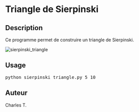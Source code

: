 # Triangle de Sierpinski

## Description

Ce programme permet de construire un triangle de Sierpinski.

![sierpinski_triangle](https://github.com/user-attachments/assets/419cc6c5-05eb-4024-9fe0-bc7c68b9d59c)

## Usage

<pre>
python sierpinski_triangle.py 5 10
</pre>

## Auteur
Charles T.
